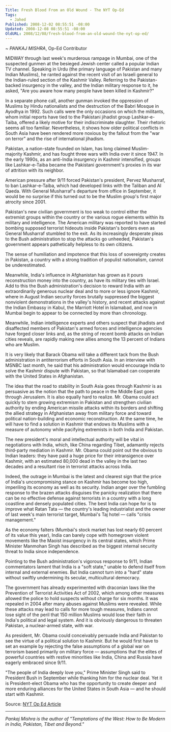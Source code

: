 ```yaml
---
Title: Fresh Blood From an Old Wound - The NYT Op-Ed
Tags:
  - Jahed
Published: 2008-12-02 08:55:51 -08:00
Updated: 2008-12-08 08:55:51 -08:00
OldURL: 2008/12/08/fresh-blood-from-an-old-wound-the-nyt-op-ed/
---
```


~ *PANKAJ MISHRA*, Op-Ed Contributor

MIDWAY through last week's murderous rampage in Mumbai, one of the suspected gunmen at the besieged Jewish center called a popular Indian TV channel. Speaking in Urdu (the primary language of Pakistan and many Indian Muslims), he ranted against the recent visit of an Israeli general to the Indian-ruled section of the Kashmir Valley. Referring to the Pakistan-backed insurgency in the valley, and the Indian military response to it, he asked, "Are you aware how many people have been killed in Kashmir?"

In a separate phone call, another gunman invoked the oppression of Muslims by Hindu nationalists and the destruction of the Babri Mosque in Ayodhya in 1992. Such calls were the only occasions on which the militants, whom initial reports have tied to the Pakistani jihadist group Lashkar-e-Taiba, offered a likely motive for their indiscriminate slaughter. Their rhetoric seems all too familiar. Nevertheless, it shows how older political conflicts in South Asia have been rendered more noxious by the fallout from the "war on terror" and the rise of international jihadism.

Pakistan, a nation-state founded on Islam, has long claimed Muslim-majority Kashmir, and has fought three wars with India over it since 1947. In the early 1990s, as an anti-India insurgency in Kashmir intensified, groups like Lashkar-e-Taiba became the Pakistani government's proxies in its war of attrition with its neighbor.

American pressure after 9/11 forced Pakistan's president, Pervez Musharraf, to ban Lashkar-e-Taiba, which had developed links with the Taliban and Al Qaeda. With General Musharraf's departure from office in September, it would be no surprise if this turned out to be the Muslim group's first major atrocity since 2001.

Pakistan's new civilian government is too weak to control either the extremist groups within the country or the various rogue elements within its military and intelligence. The American military was reported to have started bombing supposed terrorist hideouts inside Pakistan's borders even as General Musharraf stumbled to the exit. As its increasingly desperate pleas to the Bush administration to stop the attacks go unheeded, Pakistan's government appears pathetically helpless to its own citizens.

The sense of humiliation and impotence that this loss of sovereignty creates in Pakistan, a country with a strong tradition of populist nationalism, cannot be underestimated.

Meanwhile, India's influence in Afghanistan has grown as it pours reconstruction money into the country, as have its military ties with Israel. Add to this the Bush administration's decision to reward India with an extraordinarily generous nuclear deal and to more or less ignore Kashmir, where in August Indian security forces brutally suppressed the biggest nonviolent demonstrations in the valley's history, and recent attacks against the Indian Embassy in Kabul, the Marriott Hotel in Islamabad, and now in Mumbai begin to appear to be connected by more than chronology.

Meanwhile, Indian intelligence experts and others suspect that jihadists and disaffected members of Pakistan's armed forces and intelligence agencies have forged closer links and, as the string of recent bomb attacks on Indian cities reveals, are rapidly making new allies among the 13 percent of Indians who are Muslim.

It is very likely that Barack Obama will take a different tack from the Bush administration in antiterrorism efforts in South Asia. In an interview with MSNBC last month, he said that his administration would encourage India to solve the Kashmir dispute with Pakistan, so that Islamabad can cooperate with the United States in Afghanistan.

The idea that the road to stability in South Asia goes through Kashmir is as persuasive as the notion that the path to peace in the Middle East goes through Jerusalem. It is also equally hard to realize. Mr. Obama could act quickly to stem growing extremism in Pakistan and strengthen civilian authority by ending American missile attacks within its borders and shifting the allied strategy in Afghanistan away from military force and toward political nation-building and economic reconstruction. At the same time, he will have to find a solution in Kashmir that endows its Muslims with a measure of autonomy while pacifying extremists in both India and Pakistan.

The new president's moral and intellectual authority will be vital in negotiations with India, which, like China regarding Tibet, adamantly rejects third-party mediation in Kashmir. Mr. Obama could point out the obvious to Indian leaders: they have paid a huge price for their intransigence over Kashmir, with an estimated 80,000 dead in the valley in the last two decades and a resultant rise in terrorist attacks across India.

Indeed, the outrage in Mumbai is the latest and clearest sign that the price of India's uncompromising stance on Kashmir has become too high, imperiling its economy as well as its security. Indian anger over the fumbling response to the brazen attacks disguises the panicky realization that there can be no effective defense against terrorists in a country with a long coastline and densely populated cities. The best India can hope for is to improve what Ratan Tata — the country's leading industrialist and the owner of last week's main terrorist target, Mumbai's Taj hotel — calls "crisis management."

As the economy falters (Mumbai's stock market has lost nearly 60 percent of its value this year), India can barely cope with homegrown violent movements like the Maoist insurgency in its central states, which Prime Minister Manmohan Singh has described as the biggest internal security threat to India since independence.

Pointing to the Bush administration's vigorous response to 9/11, Indian commentators lament that India is a "soft state," unable to defend itself from internal and external enemies. But India cannot turn into a "hard" state without swiftly undermining its secular, multicultural democracy.

The government has already experimented with draconian laws like the Prevention of Terrorist Activities Act of 2002, which among other measures allowed the police to hold suspects without charge for six months. It was repealed in 2004 after many abuses against Muslims were revealed. While these attacks may lead to calls for more tough measures, Indians cannot lose sight of the peril that 150 million Muslims would lose their faith in India's political and legal system. And it is obviously dangerous to threaten Pakistan, a nuclear-armed state, with war.

As president, Mr. Obama could conceivably persuade India and Pakistan to see the virtue of a political solution to Kashmir. But he would first have to set an example by rejecting the false assumptions of a global war on terrorism based primarily on military force — assumptions that the elites of powerful countries with restive minorities like India, China and Russia have eagerly embraced since 9/11.

"The people of India deeply love you," Prime Minister Singh said to President Bush in September while thanking him for the nuclear deal. Yet it is President-elect Obama who has the opportunity to create deeper and more enduring alliances for the United States in South Asia — and he should start with Kashmir.

Source: [NYT Op Ed Article](https://www.nytimes.com/2008/12/02/opinion/02mishra.html)

----
*Pankaj Mishra is the author of "Temptations of the West: How to Be Modern in India, Pakistan, Tibet and Beyond."*
